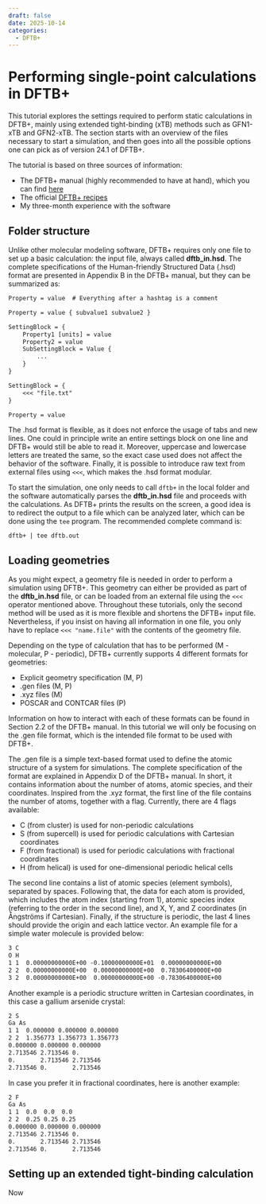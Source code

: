 ```yaml
---
draft: false 
date: 2025-10-14 
categories:
  - DFTB+
---
```


# Performing single-point calculations in DFTB+

This tutorial explores the settings required to perform static calculations in DFTB+,
mainly using extended tight-binding (xTB) methods such as GFN1-xTB and GFN2-xTB.
The section starts with an overview of the files necessary to start a simulation, and
then goes into all the possible options one can pick as of version 24.1 of DFTB+.

The tutorial is based on three sources of information:

- The DFTB+ manual (highly recommended to have at hand), which you can find 
[here](https://github.com/dftbplus/dftbplus/releases/download/24.1/manual.pdf)
- The official [DFTB+ 
recipes](https://dftbplus-recipes.readthedocs.io/en/latest/index.html)
- My three-month experience with the software

<!-- more -->

## Folder structure

Unlike other molecular modeling software, DFTB+ requires only one file to set up a 
basic calculation: the input file, always called **dftb_in.hsd**. The complete 
specifications of the Human-friendly Structured Data (.hsd) format are presented in 
Appendix B in the DFTB+ manual, but they can be summarized as:

``` txt title="Human-friendly Structured Data format"
Property = value  # Everything after a hashtag is a comment

Property = value { subvalue1 subvalue2 }

SettingBlock = {
    Property1 [units] = value
    Property2 = value
    SubSettingBlock = Value {
        ...
    }
}

SettingBlock = {
    <<< "file.txt"
}
```

``` txt title="file.txt"
Property = value
```

The .hsd format is flexible, as it does not enforce the usage of tabs and new lines. 
One could in principle write an entire settings block on one line and DFTB+ would 
still be able to read it. Moreover, uppercase and lowercase letters are treated the 
same, so the exact case used does not affect the behavior of the software. Finally, 
it is possible to introduce raw text from external files using `<<<`, which makes the
.hsd format modular.

To start the simulation, one only needs to call `dftb+` in the local folder and the
software automatically parses the **dftb_in.hsd** file and proceeds with the 
calculations. As DFTB+ prints the results on the screen, a good idea is to redirect
the output to a file which can be analyzed later, which can be done using the `tee`
program. The recommended complete command is:

```
dftb+ | tee dftb.out
```

## Loading geometries

As you might expect, a geometry file is needed in order to perform a simulation using 
DFTB+. This geometry can either be provided as part of the **dftb_in.hsd** file, or
can be loaded from an external file using the `<<<` operator mentioned above. 
Throughout these tutorials, only the second method will be used as it is more
flexible and shortens the DFTB+ input file. Nevertheless, if you insist on having all
information in one file, you only have to replace `<<< "name.file"` with the contents 
of the geometry file.

Depending on the type of calculation that has to be performed (M - molecular, 
P - periodic), DFTB+ currently supports 4 different formats for geometries:

- Explicit geometry specification (M, P)
- .gen files (M, P)
- .xyz files (M)
- POSCAR and CONTCAR files (P)

Information on how to interact with each of these formats can be found in Section 2.2 
of the DFTB+ manual. In this tutorial we will only be focusing on the .gen file 
format, which is the intended file format to be used with DFTB+. 

The .gen file is a simple text-based format used to define the atomic structure of a 
system for simulations. The complete specification of the format are explained in
Appendix D of the DFTB+ manual. In short, it contains information about the number of 
atoms, atomic species, and their coordinates. Inspired from the .xyz format, the 
first line of the file contains the number of atoms, together with a flag. Currently, 
there are 4 flags available:

- C (from cluster) is used for non-periodic calculations
- S (from supercell) is used for periodic calculations with Cartesian coordinates
- F (from fractional) is used for periodic calculations with fractional coordinates
- H (from helical) is used for one-dimensional periodic helical cells

The second line contains a list of atomic species (element symbols), separated by 
spaces. Following that, the data for each atom is provided, which includes the atom 
index (starting from 1), atomic species index (referring to the order in the second 
line), and X, Y, and Z coordinates (in Ångströms if Cartesian). Finally, if the 
structure is periodic, the last 4 lines should provide the origin and each lattice
vector. An example file for a simple water molecule is provided below:

``` txt title="H2O.gen"
3 C
O H
1 1  0.00000000000E+00 -0.10000000000E+01  0.00000000000E+00
2 2  0.00000000000E+00  0.00000000000E+00  0.78306400000E+00
3 2  0.00000000000E+00  0.00000000000E+00 -0.78306400000E+00
```

Another example is a periodic structure written in Cartesian coordinates, in this
case a gallium arsenide crystal:

``` txt title="GaAs.gen"
2 S
Ga As
1 1  0.000000 0.000000 0.000000
2 2  1.356773 1.356773 1.356773
0.000000 0.000000 0.000000
2.713546 2.713546 0.
0.       2.713546 2.713546
2.713546 0.       2.713546
```

In case you prefer it in fractional coordinates, here is another example:

``` txt title="GaAs.gen"
2 F
Ga As
1 1  0.0  0.0  0.0
2 2  0.25 0.25 0.25
0.000000 0.000000 0.000000
2.713546 2.713546 0.
0.       2.713546 2.713546
2.713546 0.       2.713546
```

## Setting up an extended tight-binding calculation

Now 

